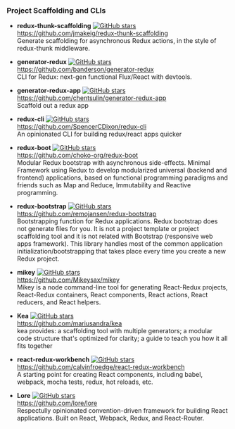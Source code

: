 ### Project Scaffolding and CLIs

- **redux-thunk-scaffolding** [![GitHub stars](https://img.shields.io/github/stars/jmakeig/redux-thunk-scaffolding.svg?style=social&label=Star&maxAge=2592000)](https://github.com/jmakeig/redux-thunk-scaffolding)  
  https://github.com/jmakeig/redux-thunk-scaffolding  
  Generate scaffolding for asynchronous Redux actions, in the style of redux-thunk middleware.
  
- **generator-redux** [![GitHub stars](https://img.shields.io/github/stars/banderson/generator-redux.svg?style=social&label=Star&maxAge=2592000)](https://github.com/banderson/generator-redux)  
  https://github.com/banderson/generator-redux  
  CLI for Redux: next-gen functional Flux/React with devtools.
  
- **generator-redux-app** [![GitHub stars](https://img.shields.io/github/stars/chentsulin/generator-redux-app.svg?style=social&label=Star&maxAge=2592000)](https://github.com/chentsulin/generator-redux-app)  
  https://github.com/chentsulin/generator-redux-app  
  Scaffold out a redux app
  
- **redux-cli** [![GitHub stars](https://img.shields.io/github/stars/SpencerCDixon/redux-cli.svg?style=social&label=Star&maxAge=2592000)](https://github.com/SpencerCDixon/redux-cli)  
  https://github.com/SpencerCDixon/redux-cli  
  An opinionated CLI for building redux/react apps quicker
  
- **redux-boot** [![GitHub stars](https://img.shields.io/github/stars/choko-org/redux-boot.svg?style=social&label=Star&maxAge=2592000)](https://github.com/choko-org/redux-boot)  
  https://github.com/choko-org/redux-boot  
  Modular Redux bootstrap with asynchronous side-effects.  Minimal Framework using Redux to develop modularized universal (backend and frontend) applications, based on functional programming paradigms and friends such as Map and Reduce, Immutability and Reactive programming.
  
- **redux-bootstrap** [![GitHub stars](https://img.shields.io/github/stars/remojansen/redux-bootstrap.svg?style=social&label=Star&maxAge=2592000)](https://github.com/remojansen/redux-bootstrap)  
  https://github.com/remojansen/redux-bootstrap  
  Bootstrapping function for Redux applications. Redux bootstrap does not generate files for you. It is not a project template or project scaffolding tool and it is not related with Bootstrap (responsive web apps framework).  This library handles most of the common application initialization/bootstrapping that takes place every time you create a new Redux project.
  
- **mikey** [![GitHub stars](https://img.shields.io/github/stars/Mikeysax/mikey.svg?style=social&label=Star&maxAge=2592000)](https://github.com/Mikeysax/mikey)  
  https://github.com/Mikeysax/mikey  
  Mikey is a node command-line tool for generating React-Redux projects, React-Redux containers, React components, React actions, React reducers, and React helpers.
  
- **Kea** [![GitHub stars](https://img.shields.io/github/stars/mariusandra/kea.svg?style=social&label=Star&maxAge=2592000)](https://github.com/mariusandra/kea)  
  https://github.com/mariusandra/kea  
  kea provides: a scaffolding tool with multiple generators; a modular code structure that's optimized for clarity; a guide to teach you how it all fits together
  
- **react-redux-workbench** [![GitHub stars](https://img.shields.io/github/stars/calvinfroedge/react-redux-workbench.svg?style=social&label=Star&maxAge=2592000)](https://github.com/calvinfroedge/react-redux-workbench)  
  https://github.com/calvinfroedge/react-redux-workbench  
  A starting point for creating React components, including babel, webpack, mocha tests, redux, hot reloads, etc.

- **Lore** [![GitHub stars](https://img.shields.io/github/stars/lore/lore.svg?style=social&label=Star&maxAge=2592000)](https://github.com/lore/lore)  
  https://github.com/lore/lore  
  Respectully opinionated convention-driven framework for building React applications. Built on React, Webpack, Redux, and React-Router.
